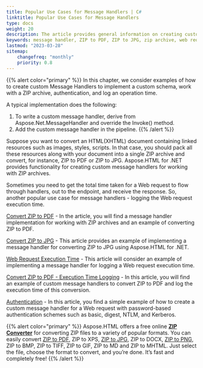 ```yaml
---
title: Popular Use Cases for Message Handlers | C#
linktitle: Popular Use Cases for Message Handlers
type: docs
weight: 20
description: The article provides general information on creating custom message handlers for different popular use cases using Aspose.HTML for .NET - convert ZIP to PDF, convert ZIP to JPG, log a web request execution time, authentication.   
keywords: message handler, ZIP to PDF, ZIP to JPG, zip archive, web request, authentication
lastmod: "2023-03-28"
sitemap:
    changefreq: "monthly"
    priority: 0.8
---
```

<link href="./../../style.css" rel="stylesheet" type="text/css" />

{{% alert color="primary" %}} 
In this chapter, we consider examples of how to create custom Message Handlers to implement a custom schema, work with a ZIP archive, authentication, and log an operation time.

A typical implementation does the following:

1. To write a custom message handler, derive from Aspose.Net.MessageHandler and override the Invoke() method. 
2. Add the custom message handler in the pipeline.
{{% /alert %}}

Suppose you want to convert an HTML(XHTML) document containing linked resources such as images, styles, scripts. In that case, you should pack all these resources along with your document into a single ZIP archive and convert, for instance, ZIP to PDF or ZIP to JPG. Aspose.HTML for .NET provides functionality for creating custom message handlers for working with ZIP archives.

Sometimes you need to get the total time taken for a Web request to flow through handlers, out to the endpoint, and receive the response. So, another popular use case for message handlers - logging the Web request execution time.

[Convert ZIP to PDF](/html/net/message-handlers/zip-to-pdf/) - In the article, you will find a message handler implementation for working with ZIP archives and an example of converting ZIP to PDF. 

[Convert ZIP to JPG](/html/net/message-handlers/convert-zip-to-jpg/) - This article provides an example of implementing a message handler for converting ZIP to JPG using Aspose.HTML for .NET.

[Web Request Execution Time](/html/net/message-handlers/web-request-execution-time/) - This article will consider an example of implementing a message handler for logging a Web request execution time.

[Convert ZIP to PDF - Execution Time Logging](/html/net/message-handlers/zip-to-pdf-time-logging/) - In this article, you will find an example of custom message handlers to convert ZIP to PDF and log the execution time of this conversion.

[Authentication](/html/net/message-handlers/authentication/) - In this article, you find a simple example of how to create a custom message handler for a Web request with password-based authentication schemes such as basic, digest, NTLM, and Kerberos. 

{{% alert color="primary" %}} 
Aspose.HTML offers a free online [**ZIP Converter**](https://products.aspose.app/html/en/conversion/zip) for converting ZIP files to a variety of popular formats. You can easily convert [ZIP to PDF](https://products.aspose.app/html/en/conversion/zip-to-pdf), ZIP to XPS,  [ZIP to JPG](https://products.aspose.app/html/en/conversion/zip-to-jpg), ZIP to DOCX, [ZIP to PNG](https://products.aspose.app/html/en/conversion/zip-to-png), ZIP to BMP, ZIP to TIFF, ZIP to GIF, ZIP to MD and ZIP to MHTML. Just select the file, choose the format to convert, and you’re done. It’s fast and completely free!
{{% /alert %}}





